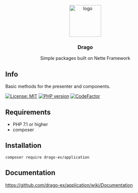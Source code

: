 <p align="center">
  <img src="https://avatars0.githubusercontent.com/u/11717487?s=400&u=40ecb522587ebbcfe67801ccb6f11497b259f84b&v=4" width="100" alt="logo">
</p>

<h3 align="center">Drago</h3>
<p align="center">Simple packages built on Nette Framework</p>

## Info
Basic methods for the presenter and components.

[![License: MIT](https://img.shields.io/badge/License-MIT-yellow.svg)](https://raw.githubusercontent.com/drago-ex/application/master/license.md)
[![PHP version](https://badge.fury.io/ph/drago-ex%2Fapplication.svg)](https://badge.fury.io/ph/drago-ex%2Fapplication)
[![CodeFactor](https://www.codefactor.io/repository/github/drago-ex/application/badge)](https://www.codefactor.io/repository/github/drago-ex/application)

## Requirements
- PHP 7.1 or higher
- composer

## Installation
```
composer require drago-ex/application
```

## Documentation
https://github.com/drago-ex/application/wiki/Documentation
